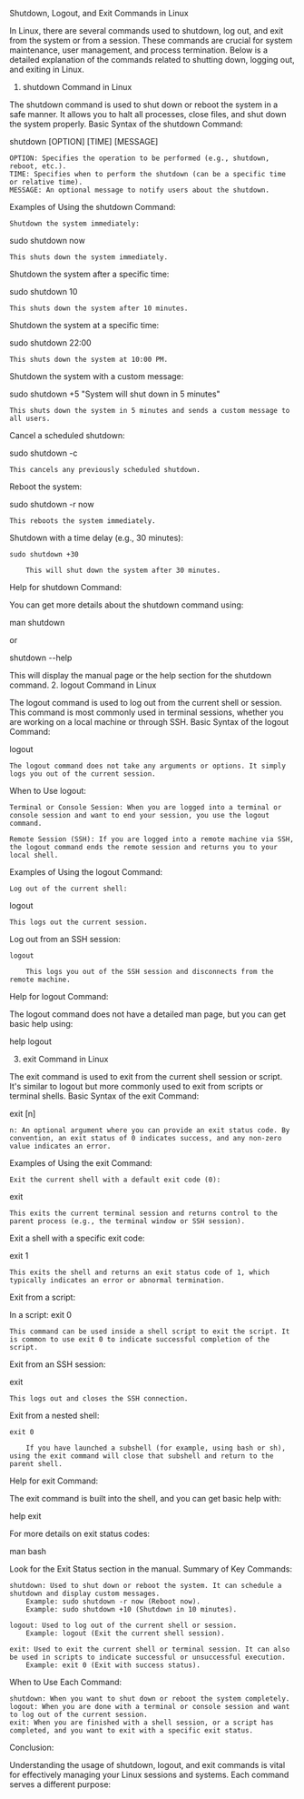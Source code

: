 Shutdown, Logout, and Exit Commands in Linux

In Linux, there are several commands used to shutdown, log out, and exit from the system or from a session. These commands are crucial for system maintenance, user management, and process termination. Below is a detailed explanation of the commands related to shutting down, logging out, and exiting in Linux.
1. shutdown Command in Linux

The shutdown command is used to shut down or reboot the system in a safe manner. It allows you to halt all processes, close files, and shut down the system properly.
Basic Syntax of the shutdown Command:

shutdown [OPTION] [TIME] [MESSAGE]

    OPTION: Specifies the operation to be performed (e.g., shutdown, reboot, etc.).
    TIME: Specifies when to perform the shutdown (can be a specific time or relative time).
    MESSAGE: An optional message to notify users about the shutdown.

Examples of Using the shutdown Command:

    Shutdown the system immediately:

sudo shutdown now

    This shuts down the system immediately.

Shutdown the system after a specific time:

sudo shutdown 10

    This shuts down the system after 10 minutes.

Shutdown the system at a specific time:

sudo shutdown 22:00

    This shuts down the system at 10:00 PM.

Shutdown the system with a custom message:

sudo shutdown +5 "System will shut down in 5 minutes"

    This shuts down the system in 5 minutes and sends a custom message to all users.

Cancel a scheduled shutdown:

sudo shutdown -c

    This cancels any previously scheduled shutdown.

Reboot the system:

sudo shutdown -r now

    This reboots the system immediately.

Shutdown with a time delay (e.g., 30 minutes):

    sudo shutdown +30

        This will shut down the system after 30 minutes.

Help for shutdown Command:

You can get more details about the shutdown command using:

man shutdown

or

shutdown --help

This will display the manual page or the help section for the shutdown command.
2. logout Command in Linux

The logout command is used to log out from the current shell or session. This command is most commonly used in terminal sessions, whether you are working on a local machine or through SSH.
Basic Syntax of the logout Command:

logout

    The logout command does not take any arguments or options. It simply logs you out of the current session.

When to Use logout:

    Terminal or Console Session: When you are logged into a terminal or console session and want to end your session, you use the logout command.

    Remote Session (SSH): If you are logged into a remote machine via SSH, the logout command ends the remote session and returns you to your local shell.

Examples of Using the logout Command:

    Log out of the current shell:

logout

    This logs out the current session.

Log out from an SSH session:

    logout

        This logs you out of the SSH session and disconnects from the remote machine.

Help for logout Command:

The logout command does not have a detailed man page, but you can get basic help using:

help logout

3. exit Command in Linux

The exit command is used to exit from the current shell session or script. It's similar to logout but more commonly used to exit from scripts or terminal shells.
Basic Syntax of the exit Command:

exit [n]

    n: An optional argument where you can provide an exit status code. By convention, an exit status of 0 indicates success, and any non-zero value indicates an error.

Examples of Using the exit Command:

    Exit the current shell with a default exit code (0):

exit

    This exits the current terminal session and returns control to the parent process (e.g., the terminal window or SSH session).

Exit a shell with a specific exit code:

exit 1

    This exits the shell and returns an exit status code of 1, which typically indicates an error or abnormal termination.

Exit from a script:

In a script:
exit 0

    This command can be used inside a shell script to exit the script. It is common to use exit 0 to indicate successful completion of the script.

Exit from an SSH session:

exit

    This logs out and closes the SSH connection.

Exit from a nested shell:

    exit 0

        If you have launched a subshell (for example, using bash or sh), using the exit command will close that subshell and return to the parent shell.

Help for exit Command:

The exit command is built into the shell, and you can get basic help with:

help exit

For more details on exit status codes:

man bash

Look for the Exit Status section in the manual.
Summary of Key Commands:

    shutdown: Used to shut down or reboot the system. It can schedule a shutdown and display custom messages.
        Example: sudo shutdown -r now (Reboot now).
        Example: sudo shutdown +10 (Shutdown in 10 minutes).

    logout: Used to log out of the current shell or session.
        Example: logout (Exit the current shell session).

    exit: Used to exit the current shell or terminal session. It can also be used in scripts to indicate successful or unsuccessful execution.
        Example: exit 0 (Exit with success status).

When to Use Each Command:

    shutdown: When you want to shut down or reboot the system completely.
    logout: When you are done with a terminal or console session and want to log out of the current session.
    exit: When you are finished with a shell session, or a script has completed, and you want to exit with a specific exit status.

Conclusion:

Understanding the usage of shutdown, logout, and exit commands is vital for effectively managing your Linux sessions and systems. Each command serves a different purpose: 
